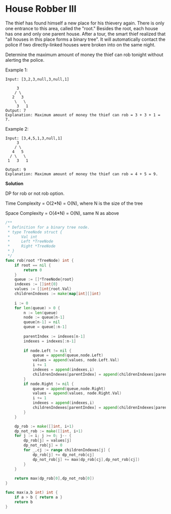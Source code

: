 # House Robber III
The thief has found himself a new place for his thievery again. There is only one entrance to this area, called the "root." Besides the root, each house has one and only one parent house. After a tour, the smart thief realized that "all houses in this place forms a binary tree". It will automatically contact the police if two directly-linked houses were broken into on the same night.

Determine the maximum amount of money the thief can rob tonight without alerting the police.

Example 1:

	Input: [3,2,3,null,3,null,1]

	     3
	    / \
	   2   3
	    \   \ 
	     3   1 
	Output: 7 
	Explanation: Maximum amount of money the thief can rob = 3 + 3 + 1 = 7.

Example 2:

	Input: [3,4,5,1,3,null,1]
	     3
	    / \
	   4   5
	  / \   \ 
	 1   3   1

	Output: 9
	Explanation: Maximum amount of money the thief can rob = 4 + 5 = 9.

**Solution**

DP for rob or not rob option.

Time Complexity = O(2*N) = O(N), where N is the size of the tree

Space Complexity = O(4*N) = O(N), same N as above

```go
/**
 * Definition for a binary tree node.
 * type TreeNode struct {
 *     Val int
 *     Left *TreeNode
 *     Right *TreeNode
 * }
 */
func rob(root *TreeNode) int {
    if root == nil {
        return 0
    }
    queue := []*TreeNode{root}
    indexes := []int{0}
    values := []int{root.Val}
    childrenIndexes := make(map[int][]int)
    
    i := 0
    for len(queue) > 0 {
        n := len(queue)
        node := queue[n-1]
        queue[n-1] = nil
        queue = queue[:n-1]
        
        parentIndex := indexes[n-1]
        indexes = indexes[:n-1]
        
        if node.Left != nil {
            queue = append(queue,node.Left)
            values = append(values, node.Left.Val)
            i += 1
            indexes = append(indexes,i)
            childrenIndexes[parentIndex] = append(childrenIndexes[parentIndex], i)
        }
        if node.Right != nil {
            queue = append(queue,node.Right)
            values = append(values, node.Right.Val)
            i += 1
            indexes = append(indexes,i)
            childrenIndexes[parentIndex] = append(childrenIndexes[parentIndex], i)
        }
    }

    dp_rob := make([]int, i+1)
    dp_not_rob := make([]int, i+1)
    for j := i; j >= 0; j-- {
        dp_rob[j] = values[j]
        dp_not_rob[j] = 0
        for _,cj := range childrenIndexes[j] {
            dp_rob[j] += dp_not_rob[cj]
            dp_not_rob[j] += max(dp_rob[cj],dp_not_rob[cj])
        }
    }
    
    return max(dp_rob[0],dp_not_rob[0])
}

func max(a,b int) int {
    if a > b { return a }
    return b
}
```